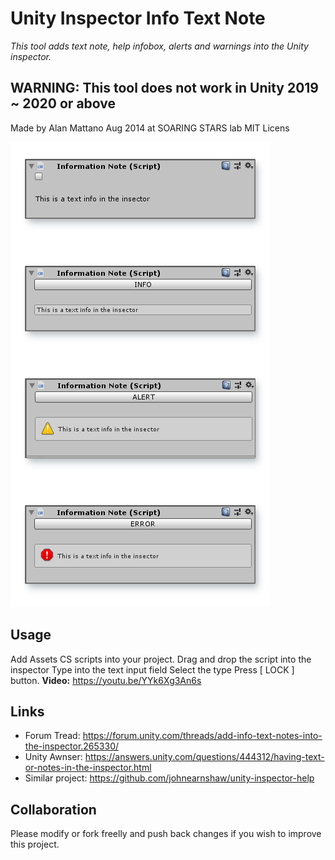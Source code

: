 # Unity Inspector Info Text Note
*This tool adds text note, help infobox, alerts and warnings into the Unity inspector.*

WARNING: This tool does not work in Unity 2019 ~ 2020 or above
---

Made by Alan Mattano Aug 2014 at SOARING STARS lab
MIT Licens

![Inspector Note](/pix/InspectorNote.png?raw=true)


## Usage


Add Assets CS scripts into your project.
Drag and drop the script into the inspector
Type into the text input field
Select the type
Press [ LOCK ] button. **Video:** https://youtu.be/YYk6Xg3An6s


## Links
- Forum Tread: https://forum.unity.com/threads/add-info-text-notes-into-the-inspector.265330/
- Unity Awnser: https://answers.unity.com/questions/444312/having-text-or-notes-in-the-inspector.html
- Similar project: https://github.com/johnearnshaw/unity-inspector-help



## Collaboration

Please modify or fork freelly and push back changes if you wish to improve this project.


